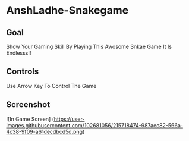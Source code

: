 # AnshLadhe-Snakegame
## Goal
Show Your Gaming Skill By Playing This Awosome Snkae Game
It Is Endlesss!!
## Controls
Use Arrow Key To Control The Game
## Screenshot
![In Game Screen] (https://user-images.githubusercontent.com/102681056/215718474-987aec82-566a-4c38-9f09-a61decdbcd5d.png)

